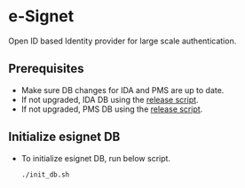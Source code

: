 # e-Signet
Open ID based Identity provider for large scale authentication.

## Prerequisites
* Make sure DB changes for IDA and PMS are up to date.
* If not upgraded, IDA DB using the [release script](https://github.com/mosip/id-authentication/tree/develop/db_release_scripts).
* If not upgraded, PMS DB using the [release script](https://github.com/mosip/partner-management-services/tree/develop/db_release_scripts).

## Initialize esignet DB
* To initialize esignet DB, run below script. 
  ```sh
  ./init_db.sh
  ```
